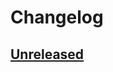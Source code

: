 # Changelog

## [Unreleased]

[Unreleased]: https://github.com/qbit86/euclidean-space/compare/master...HEAD

